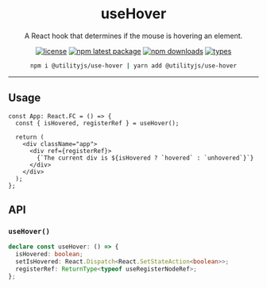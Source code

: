 <div align="center">
  <h1 align="center">
    useHover
  </h1>
</div>

<div align="center">

A React hook that determines if the mouse is hovering an element.

[![license](https://img.shields.io/github/license/mimshins/utilityjs?color=212121&style=for-the-badge)](https://github.com/mimshins/utilityjs/blob/main/LICENSE)
[![npm latest package](https://img.shields.io/npm/v/@utilityjs/use-hover?color=212121&style=for-the-badge)](https://www.npmjs.com/package/@utilityjs/use-hover)
[![npm downloads](https://img.shields.io/npm/dm/@utilityjs/use-hover?color=212121&style=for-the-badge)](https://www.npmjs.com/package/@utilityjs/use-hover)
[![types](https://img.shields.io/npm/types/@utilityjs/use-hover?color=212121&style=for-the-badge)](https://www.npmjs.com/package/@utilityjs/use-hover)

```bash
npm i @utilityjs/use-hover | yarn add @utilityjs/use-hover
```

</div>

<hr>

## Usage

```tsx
const App: React.FC = () => {
  const { isHovered, registerRef } = useHover();

  return (
    <div className="app">
      <div ref={registerRef}>
        {`The current div is ${isHovered ? `hovered` : `unhovered`}`}
      </div>
    </div>
  );
};
```

## API

### `useHover()`

```ts
declare const useHover: () => {
  isHovered: boolean;
  setIsHovered: React.Dispatch<React.SetStateAction<boolean>>;
  registerRef: ReturnType<typeof useRegisterNodeRef>;
};
```